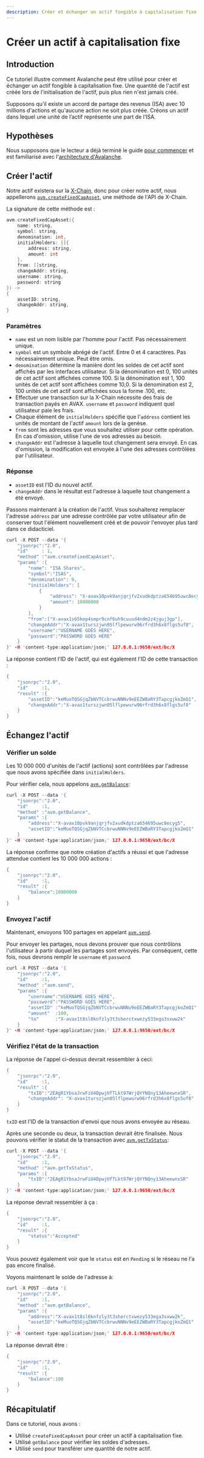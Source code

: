 ```yaml
---
description: Créer et échanger un actif fongible à capitalisation fixe
---
```


# Créer un actif à capitalisation fixe

## Introduction

Ce tutoriel illustre comment Avalanche peut être utilisé pour créer et échanger un actif fongible à capitalisation fixe. Une quantité de l'actif est créée lors de l'initialisation de l'actif, puis plus rien n'est jamais créé.

Supposons qu'il existe un accord de partage des revenus \(ISA\) avec 10 millions d'actions et qu'aucune action ne soit plus créée. Créons un actif dans lequel une unité de l’actif représente une part de l’ISA.

## Hypothèses

Nous supposons que le lecteur a déjà terminé le guide [pour commencer](../../commencer.md) et est familiarisé avec l'[architecture d'Avalanche](../../../apprendre/presentation-du-systeme/).

## Créer l'actif

Notre actif existera sur la [X-Chain](../../../apprendre/presentation-du-systeme/#x-chain), donc pour créer notre actif, nous appellerons [`avm.createFixedCapAsset`](../../apis/avm-api-x-chain.md#avm-createfixedcapasset), une méthode de l'API de X-Chain.

La signature de cette méthode est :

```cpp
avm.createFixedCapAsset({
    name: string,
    symbol: string,
    denomination: int,  
    initialHolders: []{
        address: string,
        amount: int
    },
    from: []string,
    changeAddr: string,
    username: string,  
    password: string
}) ->
{
    assetID: string,
    changeAddr: string,
}
```

### Paramètres

* `name` est un nom lisible par l'homme pour l'actif. Pas nécessairement unique.
* `symbol` est un symbole abrégé de l'actif. Entre 0 et 4 caractères. Pas nécessairement unique. Peut être omis.
* `denomination` détermine la manière dont les soldes de cet actif sont affichés par les interfaces utilisateur. Si la dénomination est 0, 100 unités de cet actif sont affichées comme 100. Si la dénomination est 1, 100 unités de cet actif sont affichées comme 10,0. Si la dénomination est 2, 100 unités de cet actif sont affichées sous la forme .100, etc.
* Effectuer une transaction sur la X-Chain nécessite des frais de transaction payés en AVAX. `username` et `password` indiquent quel utilisateur paie les frais.
* Chaque élément de `initialHolders` spécifie que l'`address` contient les unités de montant de l'actif `amount` lors de la genèse.
* `from` sont les adresses que vous souhaitez utiliser pour cette opération. En cas d'omission, utilise l'une de vos adresses au besoin.
* `changeAddr` est l'adresse à laquelle tout changement sera envoyé. En cas d'omission, la modification est envoyée à l'une des adresses contrôlées par l'utilisateur.

### Réponse

* `assetID` est l'ID du nouvel actif. 
* `changeAddr` dans le résultat est l'adresse à laquelle tout changement a été envoyé.

Passons maintenant à la création de l'actif. Vous souhaiterez remplacer l'adresse `address` par une adresse contrôlée par votre utilisateur afin de conserver tout l'élément nouvellement créé et de pouvoir l'envoyer plus tard dans ce didacticiel.

```cpp
curl -X POST --data '{
    "jsonrpc":"2.0",
    "id"     : 1,
    "method" :"avm.createFixedCapAsset",
    "params" :{
        "name": "ISA Shares",
        "symbol":"ISAS",
        "denomination": 0,
        "initialHolders": [
            {
                "address": "X-avax10pvk9anjqrjfv2xudkdptza654695uwc8ecyg5",
                "amount": 10000000
            }
        ],
        "from":["X-avax1s65kep4smpr9cnf6uh9cuuud4ndm2z4jguj3gp"],
        "changeAddr":"X-avax1turszjwn05lflpewurw96rfrd3h6x8flgs5uf8",
        "username":"USERNAME GOES HERE",
        "password":"PASSWORD GOES HERE"
    }
}' -H 'content-type:application/json;' 127.0.0.1:9650/ext/bc/X
```

La réponse contient l'ID de l'actif, qui est également l'ID de cette transaction :

```cpp
{
    "jsonrpc":"2.0",
    "id"     :1,
    "result" :{
        "assetID":"keMuoTQSGjqZbNVTCcbrwuNNNv9eEEZWBaRY3TapcgjkoZmQ1",
        "changeAddr":"X-avax1turszjwn05lflpewurw96rfrd3h6x8flgs5uf8"
    }
}
```

## Échangez l'actif

### Vérifier un solde

Les 10 000 000 d'unités de l'actif \(actions\) sont contrôlées par l'adresse que nous avons spécifiée dans `initialHolders`.

Pour vérifier cela, nous appelons [`avm.getBalance`](../../apis/avm-api-x-chain.md#avm-getbalance):

```cpp
curl -X POST --data '{
    "jsonrpc":"2.0",
    "id"     :1,
    "method" :"avm.getBalance",
    "params" :{
        "address":"X-avax10pvk9anjqrjfv2xudkdptza654695uwc8ecyg5",
        "assetID":"keMuoTQSGjqZbNVTCcbrwuNNNv9eEEZWBaRY3TapcgjkoZmQ1"
    }
}' -H 'content-type:application/json;' 127.0.0.1:9650/ext/bc/X
```

La réponse confirme que notre création d'actifs a réussi et que l'adresse attendue contient les 10 000 000 actions :

```cpp
{
    "jsonrpc":"2.0",
    "id"     :1,
    "result" :{
        "balance":10000000
    }
}
```

### Envoyez l'actif

Maintenant, envoyons 100 partages en appelant [`avm.send`](../../apis/avm-api-x-chain.md#avm-send).

Pour envoyer les partages, nous devons prouver que nous contrôlons l'utilisateur à partir duquel les partages sont envoyés. Par conséquent, cette fois, nous devrons remplir le `username` et `password`.

```cpp
curl -X POST --data '{
    "jsonrpc":"2.0",
    "id"     :1,
    "method" :"avm.send",
    "params" :{
        "username":"USERNAME GOES HERE",
        "password":"PASSWORD GOES HERE",
        "assetID" :"keMuoTQSGjqZbNVTCcbrwuNNNv9eEEZWBaRY3TapcgjkoZmQ1",
        "amount"  :100,
        "to"      :"X-avax1t8sl0knfzly3t3sherctxwezy533ega3sxww2k"
    }
}' -H 'content-type:application/json;' 127.0.0.1:9650/ext/bc/X
```

### Vérifiez l'état de la transaction

La réponse de l'appel ci-dessus devrait ressembler à ceci:

```cpp
{
    "jsonrpc":"2.0",
    "id"     :1,
    "result" :{
        "txID":"2EAgR1YbsaJrwFiU4DpwjUfTLkt97WrjQYYNQny13AheewnxSR",
        "changeAddr": "X-avax1turszjwn05lflpewurw96rfrd3h6x8flgs5uf8"
    }
}
```

`txID` est l'ID de la transaction d'envoi que nous avons envoyée au réseau.

Après une seconde ou deux, la transaction devrait être finalisée. Nous pouvons vérifier le statut de la transaction avec [`avm.getTxStatus`](../../apis/avm-api-x-chain.md#avm-gettxstatus):

```cpp
curl -X POST --data '{
    "jsonrpc":"2.0",
    "id"     :1,
    "method" :"avm.getTxStatus",
    "params" :{
        "txID":"2EAgR1YbsaJrwFiU4DpwjUfTLkt97WrjQYYNQny13AheewnxSR"
    }
}' -H 'content-type:application/json;' 127.0.0.1:9650/ext/bc/X
```

La réponse devrait ressembler à ça :

```cpp
{
    "jsonrpc":"2.0",
    "id"     :1,
    "result" :{
        "status":"Accepted"
    }
}
```

Vous pouvez également voir que le `status` est en `Pending` si le réseau ne l'a pas encore finalisé.

Voyons maintenant le solde de l'adresse à:

```cpp
curl -X POST --data '{
    "jsonrpc":"2.0",
    "id"     :1,
    "method" :"avm.getBalance",
    "params" :{
        "address":"X-avax1t8sl0knfzly3t3sherctxwezy533ega3sxww2k",
        "assetID":"keMuoTQSGjqZbNVTCcbrwuNNNv9eEEZWBaRY3TapcgjkoZmQ1"
    }
}' -H 'content-type:application/json;' 127.0.0.1:9650/ext/bc/X
```

La réponse devrait être :

```cpp
{
    "jsonrpc":"2.0",
    "id"     :1,
    "result" :{
        "balance":100
    }
}
```

## Récapitulatif

Dans ce tutoriel, nous avons :

* Utilisé `createFixedCapAsset` pour créer un actif à capitalisation fixe. 
* Utilisé `getBalance` pour vérifier les soldes d'adresses.
* Utilisé `send` pour transférer une quantité de notre actif.

